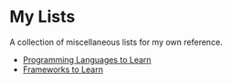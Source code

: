# My Lists

A collection of miscellaneous lists for my own reference.

- [Programming Languages to Learn](ProgLang.md)
- [Frameworks to Learn](Framework.md)
